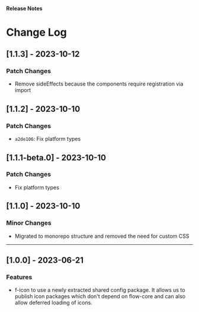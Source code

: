 <h4 class="margin-btm-8">Release Notes</h4>

# Change Log

## [1.1.3] - 2023-10-12

### Patch Changes

- Remove sideEffects because the components require registration via import

## [1.1.2] - 2023-10-10

### Patch Changes

- `a2de106`: Fix platform types

## [1.1.1-beta.0] - 2023-10-10

### Patch Changes

- Fix platform types

## [1.1.0] - 2023-10-10

### Minor Changes

- Migrated to monorepo structure and removed the need for custom CSS
<hr class="margin-btm-32" />

## [1.0.0] - 2023-06-21

### Features

- f-icon to use a newly extracted shared config package. It allows us to publish icon packages which don't depend on flow-core and can also allow deferred loading of icons.

